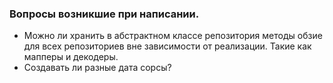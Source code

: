 ### Вопросы возникшие при написании.
- Можно ли хранить в абстрактном классе репозитория методы обзие для всех репозиториев вне зависимости от реализации. Такие как мапперы и декодеры.
- Создавать ли разные дата сорсы?
